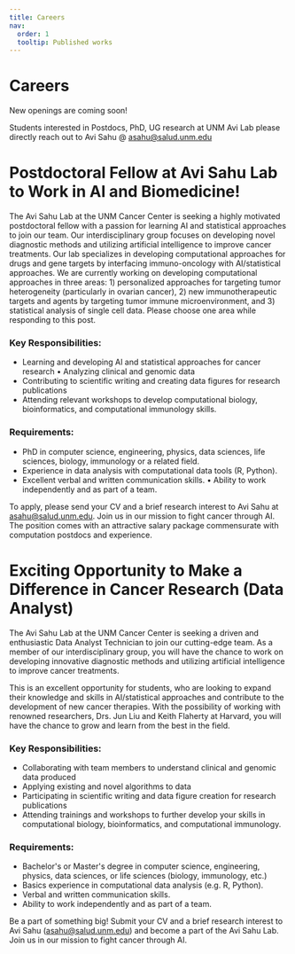 ```yaml
---
title: Careers
nav:
  order: 1
  tooltip: Published works
---
```


# <i class="fas fa-microscope"></i>Careers

New openings are coming soon!

Students interested in Postdocs, PhD, UG research at UNM Avi Lab please directly reach out to Avi Sahu @ [asahu@salud.unm.edu](asahu@salud.unm.edu) 

# Postdoctoral Fellow at Avi Sahu Lab to Work in AI and Biomedicine!
The Avi Sahu Lab at the UNM Cancer Center is seeking a highly motivated postdoctoral fellow with a passion for learning AI and statistical approaches to join our team. Our interdisciplinary group focuses on developing novel diagnostic methods and utilizing artificial intelligence to improve cancer treatments. Our lab specializes in developing computational approaches for drugs and gene targets by interfacing immuno-oncology with AI/statistical approaches. We are currently working on developing computational approaches in three areas: 1) personalized approaches for targeting tumor heterogeneity (particularly in ovarian cancer), 2) new immunotherapeutic targets and agents by targeting tumor immune microenvironment, and 3) statistical analysis of single cell data. Please choose one area while responding to this post.

### Key Responsibilities:
- Learning and developing AI and statistical approaches for cancer research • Analyzing clinical and genomic data 
-  Contributing to scientific writing and creating data figures for research publications 
- Attending relevant workshops to develop computational biology, bioinformatics, and computational immunology skills.

### Requirements:
- PhD in computer science, engineering, physics, data sciences, life sciences, biology, immunology or a related field. 
-  Experience in data analysis with computational data tools (R, Python). 
-  Excellent verbal and written communication skills. • Ability to work independently and as part of a team.

To apply, please send your CV and a brief research interest to Avi Sahu at asahu@salud.unm.edu. Join us in our mission to fight cancer through AI. The position comes with an attractive salary package commensurate with computation postdocs and experience.


# Exciting Opportunity to Make a Difference in Cancer Research (Data Analyst)

The Avi Sahu Lab at the UNM Cancer Center is seeking a driven and enthusiastic Data Analyst Technician to join our cutting-edge team. As a member of our interdisciplinary group, you will have the chance to work on developing innovative diagnostic methods and utilizing artificial intelligence to improve cancer treatments.

This is an excellent opportunity for students, who are looking to expand their knowledge and skills in AI/statistical approaches and contribute to the development of new cancer therapies. With the possibility of working with renowned researchers, Drs. Jun Liu and Keith Flaherty at Harvard, you will have the chance to grow and learn from the best in the field.

### Key Responsibilities:

- Collaborating with team members to understand clinical and genomic data produced
- Applying existing and novel algorithms to data
- Participating in scientific writing and data figure creation for research publications
- Attending trainings and workshops to further develop your skills in computational biology, bioinformatics, and computational immunology.


### Requirements:

- Bachelor's or Master's degree in computer science, engineering, physics, data sciences, or life sciences (biology, immunology, etc.)
- Basics experience in computational data analysis (e.g. R, Python).
- Verbal and written communication skills. 
- Ability to work independently and as part of a team.

Be a part of something big! Submit your CV and a brief research interest to Avi Sahu (asahu@salud.unm.edu) and become a part of the Avi Sahu Lab. Join us in our mission to fight cancer through AI.



